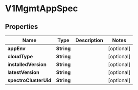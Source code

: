 # V1MgmtAppSpec

## Properties
Name | Type | Description | Notes
------------ | ------------- | ------------- | -------------
**appEnv** | **String** |  |  [optional]
**cloudType** | **String** |  |  [optional]
**installedVersion** | **String** |  |  [optional]
**latestVersion** | **String** |  |  [optional]
**spectroClusterUid** | **String** |  |  [optional]
